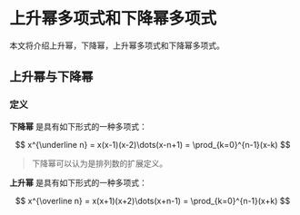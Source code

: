 # 上升幂多项式和下降幂多项式

本文将介绍上升幂，下降幂，上升幂多项式和下降幂多项式。

## 上升幂与下降幂

### 定义

**下降幂** 是具有如下形式的一种多项式：

$$
x^{\underline n} = x(x-1)(x-2)\dots(x-n+1) = \prod_{k=0}^{n-1}(x-k)
$$

> 下降幂可以认为是排列数的扩展定义。

**上升幂** 是具有如下形式的一种多项式：

$$
x^{\overline n} = x(x+1)(x+2)\dots(x+n-1) = \prod_{k=0}^{n-1}(x+k)
$$

